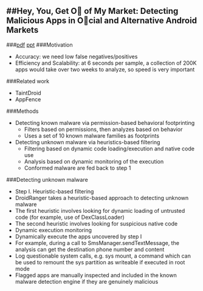 ##Hey, You, Get O of My Market: Detecting Malicious Apps in Ocial and Alternative Android Markets
---
###[pdf](http://www.csd.uoc.gr/~hy558/papers/mal_apps.pdf) [ppt](http://www.jrmcclurg.com/papers/talk_overview_hey_you_get_off_my_market.pdf)
###Motivation
* Accuracy: we need low false negatives/positives
* Efficiency and Scalability: at 6 seconds per sample, a collection of 200K apps would take over two weeks to analyze, so speed is very important

###Related work
* TaintDroid
* AppFence

###Methods
* Detecting known malware via permission-based behavioral footprinting
  * Filters based on permissions, then analyzes based on behavior
  * Uses a set of 10 known malware families as footprints
* Detecting unknown malware via heuristics-based filtering
  * Filtering based on dynamic code loading/execution and native code use
  * Analysis based on dynamic monitoring of the execution
  * Conformed malware are fed back to step 1

###Detecting unknown malware
* Step I. Heuristic-based filtering
 * DroidRanger takes a heuristic-based approach to detecting unknown malware
 * The first heuristic involves looking for dynamic loading of untrusted code (for example, use of DexClassLoader)
 * The second heuristic involves looking for suspicious native code
* Dynamic execution monitoring
 * Dynamically execute the apps uncovered by step I 
 * For example, during a call to SmsManager.sendTextMessage, the analysis can get the destination phone number and content
 * Log questionable system calls, e.g. sys mount, a command which can be used to remount the sys partition as writeable if executed in root mode
 * Flagged apps are manually inspected and included in the known malware detection engine if they are genuinely malicious
